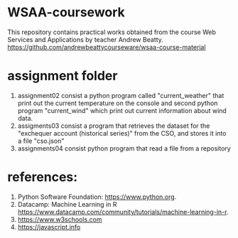# WSAA-coursework
This repository contains practical works obtained from the course Web Services and Applications by teacher Andrew Beatty.
https://github.com/andrewbeattycourseware/wsaa-course-material

# assignment folder
1) assignment02 consist a python program called "current_weather" that print out the current temperature on the console and second python program "current_wind" which print out current information about wind data.
2) assigments03 consist a program that retrieves the dataset for the "exchequer account (historical series)" from the CSO, and stores it into a file "cso.json"
3) assignments04 consist python program that read a file from a repository

# references:
1) Python Software Foundation: https://www.python.org.
2) Datacamp: Machine Learning in R https://www.datacamp.com/community/tutorials/machine-learning-in-r.
3) https://www.w3schools.com
4) https://javascript.info